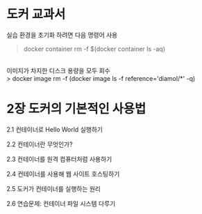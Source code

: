 # 도커 교과서

실습 환경을 초기화 하려면 다음 명령어 사용<br>
> docker container rm -f $(docker container ls -aq)<br>
<br>
이미지가 차지한 디스크 용량을 모두 회수<br>
> docker image rm -f (docker image ls -f reference='diamol/*' -q)<br>

# 2장 도커의 기본적인 사용법
2.1 컨테이너로 Hello World 실행하기



2.2 컨테이너란 무엇인가?

2.3 컨테이너를 원격 컴퓨터처럼 사용하기

2.4 컨테이너를 사용해 웹 사이트 호스팅하기

2.5 도커가 컨테이너를 실행하는 원리

2.6 연습문제: 컨테이너 파일 시스템 다루기

